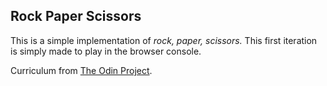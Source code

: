 ## Rock Paper Scissors


This is a simple implementation of *rock, paper, scissors.* This first iteration is simply made to play in the browser console.


Curriculum from [The Odin Project](https://www.theodinproject.com/courses/web-development-101/lessons/rock-paper-scissors?ref=lnav "The Odin Project").
